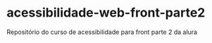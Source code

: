 # acessibilidade-web-front-parte2
Repositório do curso de acessibilidade para front parte 2 da alura
